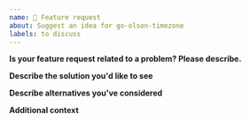 ```yaml
---
name: 🚀 Feature request
about: Suggest an idea for go-olson-timezone
labels: to discuss
---
```

<!--
 Thank you for sending a feature request!
 Please describe what you would like to change/add and why in detail by filling out the template below.
 -->

**Is your feature request related to a problem? Please describe.**
<!-- A clear and concise description of what the problem is. Ex. I'm always frustrated when [...] -->

**Describe the solution you'd like to see**
<!-- A clear and concise description of what would you like to happen. -->

**Describe alternatives you've considered**
<!-- A clear and concise description of any alternative solutions or features you've considered. -->

**Additional context**
<!-- Add any other context or screenshots about the feature request here. -->
